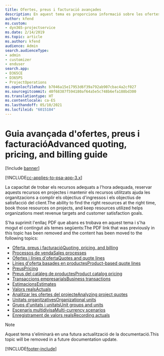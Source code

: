 ```yaml
---
title: Ofertes, preus i facturació avançades
description: En aquest tema es proporciona informació sobre les ofertes, la facturació i els preus al Project Service Automation.
author: kfend
ms.custom:
- dyn365-projectservice
ms.date: 2/14/2019
ms.topic: article
ms.author: kfend
audience: Admin
search.audienceType:
- admin
- customizer
- enduser
search.app:
- D365CE
- D365PS
- ProjectOperations
ms.openlocfilehash: b7046a15e17953d6f39a792ab907cbac4a2cf027
ms.sourcegitcommit: 40f68387f594180af64a5e5c748b6efa188bd300
ms.translationtype: HT
ms.contentlocale: ca-ES
ms.lasthandoff: 05/10/2021
ms.locfileid: "6015184"
---
```

# <a name="advanced-quoting-pricing-and-billing-guide"></a><span data-ttu-id="c40e0-103">Guia avançada d'ofertes, preus i facturació</span><span class="sxs-lookup"><span data-stu-id="c40e0-103">Advanced quoting, pricing, and billing guide</span></span>

[!include [banner](../../includes/psa-now-project-operations.md)]

[!INCLUDE[cc-applies-to-psa-app-3.x](../../includes/cc-applies-to-psa-app-3x.md)]

<span data-ttu-id="c40e0-104">La capacitat de trobar els recursos adequats a l'hora adequada, reservar aquests recursos en projectes i mantenir els recursos utilitzats ajuda les organitzacions a complir els objectius d'ingressos i els objectius de satisfacció del client.</span><span class="sxs-lookup"><span data-stu-id="c40e0-104">The ability to find the right resources at the right time, book those resources on projects, and keep resources utilized helps organizations meet revenue targets and customer satisfaction goals.</span></span> 

<span data-ttu-id="c40e0-105">S'ha suprimit l'enllaç PDF que abans es trobava en aquest tema i s'ha mogut el contingut als temes següents:</span><span class="sxs-lookup"><span data-stu-id="c40e0-105">The PDF link that was previously in this topic has been removed and the content has been moved to the following topics:</span></span>

- [<span data-ttu-id="c40e0-106">Oferta, preus i facturació</span><span class="sxs-lookup"><span data-stu-id="c40e0-106">Quoting, pricing, and billing</span></span>](../quote-bill-price.md)
- [<span data-ttu-id="c40e0-107">Processos de venda</span><span class="sxs-lookup"><span data-stu-id="c40e0-107">Sales processes</span></span>](../basic-sales-process.md)
- [<span data-ttu-id="c40e0-108">Ofertes i línies d'oferta</span><span class="sxs-lookup"><span data-stu-id="c40e0-108">Quotes and quote lines</span></span>](../basic-quote-lines.md)
- [<span data-ttu-id="c40e0-109">Línies d'oferta basades en productes</span><span class="sxs-lookup"><span data-stu-id="c40e0-109">Product-based quote lines</span></span>](../product-based-quote-lines.md)
- [<span data-ttu-id="c40e0-110">Preus</span><span class="sxs-lookup"><span data-stu-id="c40e0-110">Pricing</span></span>](../basic-pricing.md)
- [<span data-ttu-id="c40e0-111">Preus del catàleg de productes</span><span class="sxs-lookup"><span data-stu-id="c40e0-111">Product catalog pricing</span></span>](../product-catalog-pricing.md)
- [<span data-ttu-id="c40e0-112">Transaccions empresarials</span><span class="sxs-lookup"><span data-stu-id="c40e0-112">Business transactions</span></span>](../basic-business-transactions.md)
- [<span data-ttu-id="c40e0-113">Estimacions</span><span class="sxs-lookup"><span data-stu-id="c40e0-113">Estimates</span></span>](../estimates.md)
- [<span data-ttu-id="c40e0-114">Valors reals</span><span class="sxs-lookup"><span data-stu-id="c40e0-114">Actuals</span></span>](../actuals.md)
- [<span data-ttu-id="c40e0-115">Analitzar les ofertes del projecte</span><span class="sxs-lookup"><span data-stu-id="c40e0-115">Analyzing project quotes</span></span>](../basic-analyzing-quotes.md)
- [<span data-ttu-id="c40e0-116">Unitats organitzatives</span><span class="sxs-lookup"><span data-stu-id="c40e0-116">Organizational units</span></span>](../advanced-organizational.md)
- [<span data-ttu-id="c40e0-117">Grups d'unitats i unitats</span><span class="sxs-lookup"><span data-stu-id="c40e0-117">Unit groups and units</span></span>](../advanced-units.md)
- [<span data-ttu-id="c40e0-118">Escenaris multidivisa</span><span class="sxs-lookup"><span data-stu-id="c40e0-118">Multi-currency scenarios</span></span>](../advanced-currency.md)
- [<span data-ttu-id="c40e0-119">Enregistrament de valors reals</span><span class="sxs-lookup"><span data-stu-id="c40e0-119">Recording actuals</span></span>](../advanced-actuals.md)

> [!NOTE]
> <span data-ttu-id="c40e0-120">Aquest tema s'eliminarà en una futura actualització de la documentació.</span><span class="sxs-lookup"><span data-stu-id="c40e0-120">This topic will be removed in a future documentation update.</span></span> 


[!INCLUDE[footer-include](../../includes/footer-banner.md)]